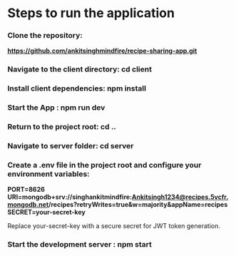 # Steps to run the application

### Clone the repository:

**https://github.com/ankitsinghmindfire/recipe-sharing-app.git**

### Navigate to the client directory: **cd client**

### Install client dependencies: **npm install** 

### Start the App : **npm run dev**

### Return to the project root: cd ..

### Navigate to server folder: cd server

### Create a .env file in the project root and configure your environment variables:

**PORT=8626
URI=mongodb+srv://singhankitmindfire:Ankitsingh1234@recipes.5vcfr.mongodb.net/recipes?retryWrites=true&w=majority&appName=recipes
SECRET=your-secret-key**

Replace your-secret-key with a secure secret for JWT token generation.
### Start the development server : **npm start**
